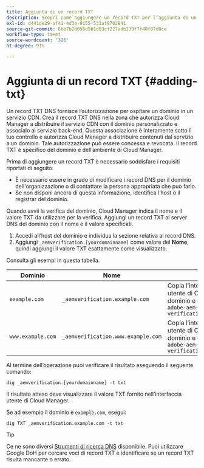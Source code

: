 ```yaml
---
title: Aggiunta di un record TXT
description: Scopri come aggiungere un record TXT per l’aggiunta di un nome di dominio personalizzato in Cloud Manager.
exl-id: d441de29-af41-4d3e-9155-531af9702841
source-git-commit: 6bb7b2d056d501d83cf227adb239f7f40f87d0ce
workflow-type: tm+mt
source-wordcount: '326'
ht-degree: 91%

---
```


# Aggiunta di un record TXT {#adding-txt}

Un record TXT DNS fornisce l’autorizzazione per ospitare un dominio in un servizio CDN. Crea il record TXT DNS nella zona che autorizza Cloud Manager a distribuire il servizio CDN con il dominio personalizzato e associalo al servizio back-end. Questa associazione è interamente sotto il tuo controllo e autorizza Cloud Manager a distribuire contenuti dal servizio a un dominio. Tale autorizzazione può essere concessa e revocata. Il record TXT è specifico del dominio e dell’ambiente di Cloud Manager.

Prima di aggiungere un record TXT è necessario soddisfare i requisiti riportati di seguito.

* È necessario essere in grado di modificare i record DNS per il dominio dell&#39;organizzazione o di contattare la persona appropriata che può farlo.
* Se non disponi ancora di questa informazione, identifica l’host o il registrar del dominio.

Quando avvii la verifica del dominio, Cloud Manager indica il nome e il valore TXT da utilizzare per la verifica. Aggiungi un record TXT al server DNS del dominio con il nome e il valore specificati.

1. Accedi all’host del dominio e individua la sezione relativa ai record DNS.
1. Aggiungi `_aemverification.[yourdomainname]` come valore del **Nome**, quindi aggiungi il valore TXT esattamente come visualizzato.

Consulta gli esempi in questa tabella.

| Dominio | Nome | Valore TXT |
|--- |--- |---|
| `example.com` | `_aemverification.example.com` | Copia l’intero valore visualizzato nell’interfaccia utente di Cloud Manager. Il valore è specifico del dominio e dell’ambiente. Esempio:<br>`adobe-aem-verification=example.com/[program]/[env]/..*` |
| `www.example.com` | `_aemverification.www.example.com` | Copia l’intero valore visualizzato nell’interfaccia utente di Cloud Manager. Il valore è specifico del dominio e dell’ambiente. Esempio:<br>`adobe-aem-verification=www.example.com/[program]/[env]/..*` |

Al termine dell’operazione puoi verificare il risultato eseguendo il seguente comando:

```shell
dig _aemverification.[yourdomainname] -t txt
```

Il risultato atteso deve visualizzare il valore TXT fornito nell’interfaccia utente di Cloud Manager.

Se ad esempio il dominio è `example.com`, esegui:

```shell
dig TXT _aemverification.example.com -t txt
```

>[!TIP]
>
>Ce ne sono diversi [Strumenti di ricerca DNS](https://www.ultratools.com/tools/dnsLookup) disponibile. Puoi utilizzare Google DoH per cercare voci di record TXT e identificare se un record TXT risulta mancante o errato.

